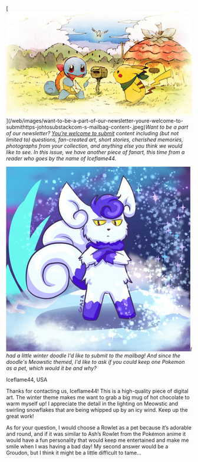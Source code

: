 

[![Want to be a part of our newsletter? [You’re welcome to submit](https://johto.substack.com/s/mailbag) content including (but not limited to) questions, fan-created art, short stories, cherished memories, photographs from your collection, and anything else you think we would like to see. In this issue, we have another piece of fanart, this time from a reader who goes by the name of Iceflame44.](/web/images/want-to-be-a-part-of-our-newsletter-youre-welcome-to-submithttps-johtosubstackcom-s-mailbag-content-.jpeg)](/web/images/want-to-be-a-part-of-our-newsletter-youre-welcome-to-submithttps-johtosubstackcom-s-mailbag-content-.jpeg)*Want to be a part of our newsletter? [You’re welcome to submit](https://johto.substack.com/s/mailbag) content including (but not limited to) questions, fan-created art, short stories, cherished memories, photographs from your collection, and anything else you think we would like to see. In this issue, we have another piece of fanart, this time from a reader who goes by the name of Iceflame44.*





[![I had a little winter doodle I'd like to submit to the mailbag! And since the doodle's Meowstic themed, I'd like to ask if you could keep one Pokemon as a pet, which would it be and why?](/web/images/i-had-a-little-winter-doodle-id-like-to-submit-to-the-mailbag-and-since-the-doodles-meowstic-themed-.png)](/web/images/i-had-a-little-winter-doodle-id-like-to-submit-to-the-mailbag-and-since-the-doodles-meowstic-themed-.png)*I had a little winter doodle I'd like to submit to the mailbag! And since the doodle's Meowstic themed, I'd like to ask if you could keep one Pokemon as a pet, which would it be and why?*



Iceflame44, USA

Thanks for contacting us, Iceflame44! This is a high-quality piece of digital art. The winter theme makes me want to grab a big mug of hot chocolate to warm myself up! I appreciate the detail in the lighting on Meowstic and swirling snowflakes that are being whipped up by an icy wind. Keep up the great work!  

As for your question, I would choose a Rowlet as a pet because it’s adorable and round, and if it was similar to Ash’s Rowlet from the Pokémon anime it would have a fun personality that would keep me entertained and make me smile when I was having a bad day! My second answer would be a Groudon, but I think it might be a little difficult to tame…